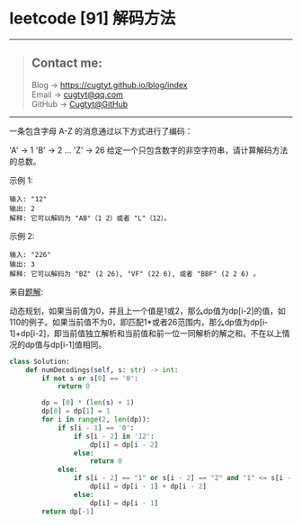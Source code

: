 # leetcode [91] 解码方法

---
> ## Contact me:
> Blog -> <https://cugtyt.github.io/blog/index>  
> Email -> <cugtyt@qq.com>  
> GitHub -> [Cugtyt@GitHub](https://github.com/Cugtyt)

---

一条包含字母 A-Z 的消息通过以下方式进行了编码：

'A' -> 1
'B' -> 2
...
'Z' -> 26
给定一个只包含数字的非空字符串，请计算解码方法的总数。

示例 1:
```
输入: "12"
输出: 2
解释: 它可以解码为 "AB"（1 2）或者 "L"（12）。
```

示例 2:
```
输入: "226"
输出: 3
解释: 它可以解码为 "BZ" (2 26), "VF" (22 6), 或者 "BBF" (2 2 6) 。
```

来自[题解](https://leetcode-cn.com/problems/decode-ways/solution/c-wo-ren-wei-hen-jian-dan-zhi-guan-de-jie-fa-by-pr/):

动态规划，如果当前值为0，并且上一个值是1或2，那么dp值为dp[i-2]的值，如110的例子。如果当前值不为0，即匹配1*或者26范围内，那么dp值为dp[i-1]+dp[i-2]，即当前值独立解析和当前值和前一位一同解析的解之和。不在以上情况的dp值与dp[i-1]值相同。

``` python
class Solution:
    def numDecodings(self, s: str) -> int:
        if not s or s[0] == '0':
            return 0

        dp = [0] * (len(s) + 1)
        dp[0] = dp[1] = 1
        for i in range(2, len(dp)):
            if s[i - 1] == '0':
                if s[i - 2] in '12':
                    dp[i] = dp[i - 2]
                else:
                    return 0
            else:
                if s[i - 2] == "1" or s[i - 2] == "2" and "1" <= s[i - 1] <= "6":
                    dp[i] = dp[i - 1] + dp[i - 2]
                else:
                    dp[i] = dp[i - 1]
        return dp[-1]
```